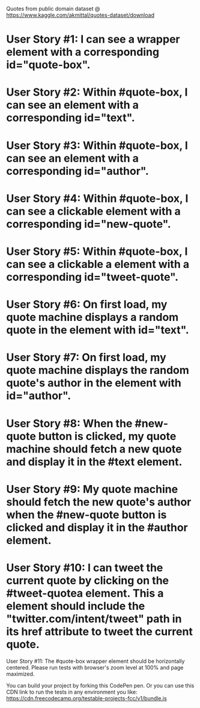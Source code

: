 Quotes from public domain dataset @ https://www.kaggle.com/akmittal/quotes-dataset/download

# User Story #1: I can see a wrapper element with a corresponding id="quote-box".

# User Story #2: Within #quote-box, I can see an element with a corresponding id="text".

# User Story #3: Within #quote-box, I can see an element with a corresponding id="author".

# User Story #4: Within #quote-box, I can see a clickable element with a corresponding id="new-quote".

# User Story #5: Within #quote-box, I can see a clickable a element with a corresponding id="tweet-quote".

# User Story #6: On first load, my quote machine displays a random quote in the element with id="text".

# User Story #7: On first load, my quote machine displays the random quote's author in the element with id="author".

# User Story #8: When the #new-quote button is clicked, my quote machine should fetch a new quote and display it in the #text element.

# User Story #9: My quote machine should fetch the new quote's author when the #new-quote button is clicked and display it in the #author element.

# User Story #10: I can tweet the current quote by clicking on the #tweet-quotea element. This a element should include the "twitter.com/intent/tweet" path in its href attribute to tweet the current quote.

User Story #11: The #quote-box wrapper element should be horizontally centered. Please run tests with browser's zoom level at 100% and page maximized.

You can build your project by forking this CodePen pen. Or you can use this CDN link to run the tests in any environment you like: https://cdn.freecodecamp.org/testable-projects-fcc/v1/bundle.js